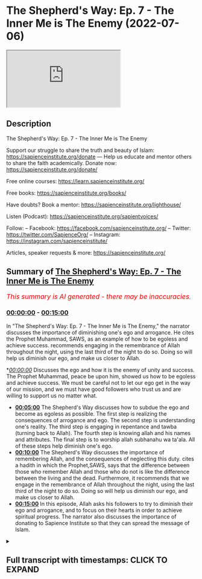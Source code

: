 # The Shepherd's Way: Ep. 7 - The Inner Me is The Enemy (2022-07-06)

<iframe loading='lazy' src='https://www.youtube.com/embed/0mOcVE3hQBo'></iframe>

## Description

The Shepherd's Way: Ep. 7 - The Inner Me is The Enemy

Support our struggle to share the truth and beauty of Islam:
https://sapienceinstitute.org/donate
—
Help us educate and mentor others to share the faith academically.
Donate now: https://sapienceinstitute.org/donate/ 

Free online courses: https://learn.sapienceinstitute.org/

Free books: https://sapienceinstitute.org/books/

Have doubts? Book a mentor: https://sapienceinstitute.org/lighthouse/

Listen (Podcast): https://sapienceinstitute.org/sapientvoices/

Follow:
– Facebook: https://facebook.com/sapienceinstitute.org/ 
– Twitter: https://twitter.com/SapienceOrg/ 
– Instagram: https://instagram.com/sapienceinstitute/ 

Articles, speaker requests & more: https://sapienceinstitute.org/

## Summary of [The Shepherd's Way: Ep. 7 - The Inner Me is The Enemy](https://www.youtube.com/watch?v=0mOcVE3hQBo)


*<span style="color:red; font-size:125%">This summary is AI generated - there may be inaccuracies</span>. [](/)*

### [00:00:00](https://www.youtube.com/watch?v=0mOcVE3hQBo&t=0) - [00:15:00](https://www.youtube.com/watch?v=0mOcVE3hQBo&t=900)

In "The Shepherd's Way: Ep. 7 - The Inner Me is The Enemy," the narrator discusses the importance of diminishing one's ego and arrogance. He cites the Prophet Muhammad, SAWS, as an example of how to be egoless and achieve success.  recommends engaging in the remembrance of Allah throughout the night, using the last third of the night to do so. Doing so will help us diminish our ego, and make us closer to Allah.

**[00:00:00](https://www.youtube.com/watch?v=0mOcVE3hQBo&t=0)* Discusses the ego and how it is the enemy of unity and success. The Prophet Muhammad, peace be upon him, showed us how to be egoless and achieve success. We must be careful not to let our ego get in the way of our mission, and we must have good followers who trust us and are willing to support us no matter what.
* **[00:05:00](https://www.youtube.com/watch?v=0mOcVE3hQBo&t=300)** The Shepherd's Way discusses how to subdue the ego and become as egoless as possible. The first step is realizing the consequences of arrogance and ego. The second step is understanding one's reality. The third step is engaging in repentance and tawba (turning back to Allah). The fourth step is knowing allah and his names and attributes. The final step is to worship allah subhanahu wa ta'ala. All of these steps help diminish one's ego.
* **[00:10:00](https://www.youtube.com/watch?v=0mOcVE3hQBo&t=600)** The Shepherd's Way discusses the importance of remembering Allah, and the consequences of neglecting this duty.  cites a hadith in which the Prophet,SAWS, says that the difference between those who remember Allah and those who do not is like the difference between the living and the dead. Furthermore, it recommends that we engage in the remembrance of Allah throughout the night, using the last third of the night to do so. Doing so will help us diminish our ego, and make us closer to Allah.
* **[00:15:00](https://www.youtube.com/watch?v=0mOcVE3hQBo&t=900)** In this episode, Allah asks his followers to try to diminish their ego and arrogance, and to focus on their hearts in order to achieve spiritual progress. The narrator also discusses the importance of donating to Sapience Institute so that they can spread the message of Islam.

<details><summary><h2>Full transcript with timestamps: CLICK TO EXPAND</h2></summary>

[0:00:10](https://youtu.be/0mOcVE3hQBo?t=10) [Music]  
[0:00:15](https://youtu.be/0mOcVE3hQBo?t=15) brothers and sisters and friends and  
[0:00:16](https://youtu.be/0mOcVE3hQBo?t=16) welcome to the seventh  
[0:00:18](https://youtu.be/0mOcVE3hQBo?t=18) episode of our hija series the  
[0:00:21](https://youtu.be/0mOcVE3hQBo?t=21) shepherd's way  
[0:00:22](https://youtu.be/0mOcVE3hQBo?t=22) and the seventh timeless leadership  
[0:00:25](https://youtu.be/0mOcVE3hQBo?t=25) lesson is the enemy  
[0:00:28](https://youtu.be/0mOcVE3hQBo?t=28) is the enemy now what does this really  
[0:00:31](https://youtu.be/0mOcVE3hQBo?t=31) mean it means we must be as egoless as  
[0:00:33](https://youtu.be/0mOcVE3hQBo?t=33) possible obviously there's no such thing  
[0:00:35](https://youtu.be/0mOcVE3hQBo?t=35) as an egoless human being but we must  
[0:00:38](https://youtu.be/0mOcVE3hQBo?t=38) try and become as egoless as possible  
[0:00:41](https://youtu.be/0mOcVE3hQBo?t=41) now for us to understand this we have to  
[0:00:42](https://youtu.be/0mOcVE3hQBo?t=42) understand what is the ego  
[0:00:44](https://youtu.be/0mOcVE3hQBo?t=44) now the ego brothers and sisters  
[0:00:45](https://youtu.be/0mOcVE3hQBo?t=45) basically tells us  
[0:00:47](https://youtu.be/0mOcVE3hQBo?t=47) i want to be right i never want to be  
[0:00:50](https://youtu.be/0mOcVE3hQBo?t=50) wrong i want to look good i never want  
[0:00:53](https://youtu.be/0mOcVE3hQBo?t=53) to look bad i want to impose i don't  
[0:00:56](https://youtu.be/0mOcVE3hQBo?t=56) want to be imposed upon to the extent  
[0:00:59](https://youtu.be/0mOcVE3hQBo?t=59) brothers and sisters  
[0:01:00](https://youtu.be/0mOcVE3hQBo?t=60) that we end up rejecting the truth and  
[0:01:03](https://youtu.be/0mOcVE3hQBo?t=63) rejecting what is right  
[0:01:06](https://youtu.be/0mOcVE3hQBo?t=66) this is extremely extremely problematic  
[0:01:09](https://youtu.be/0mOcVE3hQBo?t=69) it is the greatest barrier to  
[0:01:11](https://youtu.be/0mOcVE3hQBo?t=71) establishing positive relationships it  
[0:01:13](https://youtu.be/0mOcVE3hQBo?t=73) is the greatest barrier to establishing  
[0:01:15](https://youtu.be/0mOcVE3hQBo?t=75) a relationship with allah subhanahu wa  
[0:01:16](https://youtu.be/0mOcVE3hQBo?t=76) ta'ala and it is one of the greatest  
[0:01:19](https://youtu.be/0mOcVE3hQBo?t=79) barriers to our own success in the dao  
[0:01:21](https://youtu.be/0mOcVE3hQBo?t=81) brothers and sisters and in the context  
[0:01:23](https://youtu.be/0mOcVE3hQBo?t=83) of the ego shaitaan is our teacher not  
[0:01:26](https://youtu.be/0mOcVE3hQBo?t=86) in a positive sense in a negative sense  
[0:01:29](https://youtu.be/0mOcVE3hQBo?t=89) he teaches us how not to be and shaitan  
[0:01:32](https://youtu.be/0mOcVE3hQBo?t=92) was the kind of character that wanted to  
[0:01:34](https://youtu.be/0mOcVE3hQBo?t=94) impose he didn't want to be imposed upon  
[0:01:37](https://youtu.be/0mOcVE3hQBo?t=97) he wanted to look good he didn't want to  
[0:01:39](https://youtu.be/0mOcVE3hQBo?t=99) look bad he wanted to be right he never  
[0:01:41](https://youtu.be/0mOcVE3hQBo?t=101) wanted to be wrong to the degree that he  
[0:01:44](https://youtu.be/0mOcVE3hQBo?t=104) gave up the truth to the degree that he  
[0:01:46](https://youtu.be/0mOcVE3hQBo?t=106) rejected the truth to the degree that he  
[0:01:48](https://youtu.be/0mOcVE3hQBo?t=108) gave up the right way of being the right  
[0:01:51](https://youtu.be/0mOcVE3hQBo?t=111) way of doing  
[0:01:53](https://youtu.be/0mOcVE3hQBo?t=113) allah says in the quran in chapter 38  
[0:01:55](https://youtu.be/0mOcVE3hQBo?t=115) verses 75 and 76  
[0:01:58](https://youtu.be/0mOcVE3hQBo?t=118) allah said o iblees what prevented you  
[0:02:01](https://youtu.be/0mOcVE3hQBo?t=121) from prostrating to that which i created  
[0:02:03](https://youtu.be/0mOcVE3hQBo?t=123) with my hands  
[0:02:04](https://youtu.be/0mOcVE3hQBo?t=124) were you arrogant then  
[0:02:06](https://youtu.be/0mOcVE3hQBo?t=126) or were you already among the hauti  
[0:02:08](https://youtu.be/0mOcVE3hQBo?t=128) he said i am better than him you created  
[0:02:11](https://youtu.be/0mOcVE3hQBo?t=131) me from fire and created him from clay  
[0:02:15](https://youtu.be/0mOcVE3hQBo?t=135) so you know the story very well shaytan  
[0:02:18](https://youtu.be/0mOcVE3hQBo?t=138) was asked to bow down to adam  
[0:02:20](https://youtu.be/0mOcVE3hQBo?t=140) alaihissalam but he refused  
[0:02:23](https://youtu.be/0mOcVE3hQBo?t=143) he didn't want to be imposed upon he  
[0:02:26](https://youtu.be/0mOcVE3hQBo?t=146) wanted to impulse  
[0:02:27](https://youtu.be/0mOcVE3hQBo?t=147) he said i am better he wanted to look  
[0:02:29](https://youtu.be/0mOcVE3hQBo?t=149) good not to look bad he said i am made  
[0:02:32](https://youtu.be/0mOcVE3hQBo?t=152) from fire he is made from clay  
[0:02:34](https://youtu.be/0mOcVE3hQBo?t=154) and he was rejecting allah  
[0:02:37](https://youtu.be/0mOcVE3hQBo?t=157) he wanted to be right  
[0:02:39](https://youtu.be/0mOcVE3hQBo?t=159) he didn't want allah to be right  
[0:02:41](https://youtu.be/0mOcVE3hQBo?t=161) so this is the nature of the ego because  
[0:02:43](https://youtu.be/0mOcVE3hQBo?t=163) shaytan's disbelief is what  
[0:02:46](https://youtu.be/0mOcVE3hQBo?t=166) its arrogance is ego  
[0:02:48](https://youtu.be/0mOcVE3hQBo?t=168) and we have to be aware brothers and  
[0:02:50](https://youtu.be/0mOcVE3hQBo?t=170) sisters  
[0:02:51](https://youtu.be/0mOcVE3hQBo?t=171) and we have to be aware of brothers and  
[0:02:52](https://youtu.be/0mOcVE3hQBo?t=172) sisters the ego prevents unity it  
[0:02:55](https://youtu.be/0mOcVE3hQBo?t=175) prevents achieving the best results it  
[0:02:57](https://youtu.be/0mOcVE3hQBo?t=177) prevents us doing what is right it  
[0:02:59](https://youtu.be/0mOcVE3hQBo?t=179) prevents us achieving our vision it  
[0:03:01](https://youtu.be/0mOcVE3hQBo?t=181) diminishes trust it removes any sense of  
[0:03:04](https://youtu.be/0mOcVE3hQBo?t=184) integrity  
[0:03:06](https://youtu.be/0mOcVE3hQBo?t=186) and  
[0:03:07](https://youtu.be/0mOcVE3hQBo?t=187) when we look at the prophet  
[0:03:09](https://youtu.be/0mOcVE3hQBo?t=189) salallahu brothers and sisters when we  
[0:03:11](https://youtu.be/0mOcVE3hQBo?t=191) look at our beloved prophet we see  
[0:03:14](https://youtu.be/0mOcVE3hQBo?t=194) that it wasn't about him and his ego it  
[0:03:16](https://youtu.be/0mOcVE3hQBo?t=196) was about allah wa'ta'ala  
[0:03:18](https://youtu.be/0mOcVE3hQBo?t=198) and in sheikh yahweh's book leadership  
[0:03:21](https://youtu.be/0mOcVE3hQBo?t=201) lessons from the life of rasulullah  
[0:03:24](https://youtu.be/0mOcVE3hQBo?t=204) he mentioned something quite profound  
[0:03:26](https://youtu.be/0mOcVE3hQBo?t=206) i'm going to read it out to you in the  
[0:03:28](https://youtu.be/0mOcVE3hQBo?t=208) context of being egoless  
[0:03:32](https://youtu.be/0mOcVE3hQBo?t=212) the leader it is essential to always  
[0:03:34](https://youtu.be/0mOcVE3hQBo?t=214) keep the goal in sight and be willing to  
[0:03:36](https://youtu.be/0mOcVE3hQBo?t=216) make everything  
[0:03:38](https://youtu.be/0mOcVE3hQBo?t=218) especially his own ego subservient to  
[0:03:41](https://youtu.be/0mOcVE3hQBo?t=221) the accomplishment of the goal if the  
[0:03:44](https://youtu.be/0mOcVE3hQBo?t=224) leader insists on his own esteemed needs  
[0:03:46](https://youtu.be/0mOcVE3hQBo?t=226) often the long-term needs of the mission  
[0:03:49](https://youtu.be/0mOcVE3hQBo?t=229) are compromised the leader must always  
[0:03:52](https://youtu.be/0mOcVE3hQBo?t=232) remember that his success fame value and  
[0:03:55](https://youtu.be/0mOcVE3hQBo?t=235) legacy all depend on one thing alone and  
[0:03:58](https://youtu.be/0mOcVE3hQBo?t=238) that is the success of his mission if it  
[0:04:00](https://youtu.be/0mOcVE3hQBo?t=240) is necessary for the leader to take a  
[0:04:02](https://youtu.be/0mOcVE3hQBo?t=242) step back temporarily so that the doors  
[0:04:04](https://youtu.be/0mOcVE3hQBo?t=244) for the propagation of his mission are  
[0:04:06](https://youtu.be/0mOcVE3hQBo?t=246) opened then he must be prepared to take  
[0:04:08](https://youtu.be/0mOcVE3hQBo?t=248) that step  
[0:04:09](https://youtu.be/0mOcVE3hQBo?t=249) it is like drawing your hand back to  
[0:04:12](https://youtu.be/0mOcVE3hQBo?t=252) draw the arrow the further you are able  
[0:04:15](https://youtu.be/0mOcVE3hQBo?t=255) to pull back the greater the distance  
[0:04:17](https://youtu.be/0mOcVE3hQBo?t=257) that the arrow would travel leaders who  
[0:04:19](https://youtu.be/0mOcVE3hQBo?t=259) don't understand this sacrifice the  
[0:04:21](https://youtu.be/0mOcVE3hQBo?t=261) ultimate success at the altar of the ego  
[0:04:24](https://youtu.be/0mOcVE3hQBo?t=264) and are remembered for this rather than  
[0:04:26](https://youtu.be/0mOcVE3hQBo?t=266) for any good that they may have done  
[0:04:28](https://youtu.be/0mOcVE3hQBo?t=268) rasulullah sallallahu alaihi wasallam  
[0:04:31](https://youtu.be/0mOcVE3hQBo?t=271) proved for all time his own ability to  
[0:04:33](https://youtu.be/0mOcVE3hQBo?t=273) be so confident and secure in his own  
[0:04:36](https://youtu.be/0mOcVE3hQBo?t=276) identity and self-worth that he was able  
[0:04:40](https://youtu.be/0mOcVE3hQBo?t=280) to put everything aside for the success  
[0:04:42](https://youtu.be/0mOcVE3hQBo?t=282) of his mission the trust of his  
[0:04:44](https://youtu.be/0mOcVE3hQBo?t=284) followers was demonstrated by the fact  
[0:04:46](https://youtu.be/0mOcVE3hQBo?t=286) that he was able to sign a treaty that  
[0:04:48](https://youtu.be/0mOcVE3hQBo?t=288) they did not approve of and they trusted  
[0:04:50](https://youtu.be/0mOcVE3hQBo?t=290) him stood by him and supported him  
[0:04:53](https://youtu.be/0mOcVE3hQBo?t=293) victory comes not only by having good  
[0:04:56](https://youtu.be/0mOcVE3hQBo?t=296) leaders  
[0:04:57](https://youtu.be/0mOcVE3hQBo?t=297) but even more by having good followers  
[0:05:00](https://youtu.be/0mOcVE3hQBo?t=300) what a beautiful passage brothers and  
[0:05:02](https://youtu.be/0mOcVE3hQBo?t=302) sisters and friends  
[0:05:04](https://youtu.be/0mOcVE3hQBo?t=304) so how do we subdue the ego how do we  
[0:05:07](https://youtu.be/0mOcVE3hQBo?t=307) become as egoless as possible there's a  
[0:05:10](https://youtu.be/0mOcVE3hQBo?t=310) few things we have to put in place  
[0:05:13](https://youtu.be/0mOcVE3hQBo?t=313) number one we have to realize the  
[0:05:15](https://youtu.be/0mOcVE3hQBo?t=315) consequence of arrogance and ego number  
[0:05:18](https://youtu.be/0mOcVE3hQBo?t=318) two we have to understand our own  
[0:05:20](https://youtu.be/0mOcVE3hQBo?t=320) reality  
[0:05:21](https://youtu.be/0mOcVE3hQBo?t=321) number three we have to engage in  
[0:05:24](https://youtu.be/0mOcVE3hQBo?t=324) istighfar repentance and tawba turning  
[0:05:26](https://youtu.be/0mOcVE3hQBo?t=326) back to allah  
[0:05:28](https://youtu.be/0mOcVE3hQBo?t=328) number four we must know allah number  
[0:05:30](https://youtu.be/0mOcVE3hQBo?t=330) five we must engage in dikka in the  
[0:05:32](https://youtu.be/0mOcVE3hQBo?t=332) remembrance of allah subhanahu wa ta'ala  
[0:05:34](https://youtu.be/0mOcVE3hQBo?t=334) number six we must do  
[0:05:37](https://youtu.be/0mOcVE3hQBo?t=337) the quran  
[0:05:38](https://youtu.be/0mOcVE3hQBo?t=338) ponder over the book of allah subhanahu  
[0:05:40](https://youtu.be/0mOcVE3hQBo?t=340) wa ta'ala number seven  
[0:05:42](https://youtu.be/0mOcVE3hQBo?t=342) we must engage in the night prayer so  
[0:05:44](https://youtu.be/0mOcVE3hQBo?t=344) let's unpack this a little bit the first  
[0:05:46](https://youtu.be/0mOcVE3hQBo?t=346) one is we must understand the  
[0:05:47](https://youtu.be/0mOcVE3hQBo?t=347) consequences of arrogance and having an  
[0:05:50](https://youtu.be/0mOcVE3hQBo?t=350) ego remember the prophet sallallahu  
[0:05:54](https://youtu.be/0mOcVE3hQBo?t=354) alaihi wasallam said  
[0:05:56](https://youtu.be/0mOcVE3hQBo?t=356) no one who has an atom's way of  
[0:05:58](https://youtu.be/0mOcVE3hQBo?t=358) arrogance in his heart will enter  
[0:06:01](https://youtu.be/0mOcVE3hQBo?t=361) paradise brothers and sisters  
[0:06:04](https://youtu.be/0mOcVE3hQBo?t=364) your vision is connected to allah's  
[0:06:06](https://youtu.be/0mOcVE3hQBo?t=366) pleasure and that is connected to  
[0:06:09](https://youtu.be/0mOcVE3hQBo?t=369) entering into jannah paradise  
[0:06:12](https://youtu.be/0mOcVE3hQBo?t=372) if you're arrogant if you have an ego if  
[0:06:14](https://youtu.be/0mOcVE3hQBo?t=374) you have an atom's way  
[0:06:17](https://youtu.be/0mOcVE3hQBo?t=377) you will not  
[0:06:18](https://youtu.be/0mOcVE3hQBo?t=378) enter paradise understand the severe  
[0:06:22](https://youtu.be/0mOcVE3hQBo?t=382) consequences of being an arrogant  
[0:06:25](https://youtu.be/0mOcVE3hQBo?t=385) and ego led leader  
[0:06:27](https://youtu.be/0mOcVE3hQBo?t=387) this is the first step to help you  
[0:06:30](https://youtu.be/0mOcVE3hQBo?t=390) diminish your ego as much as possible  
[0:06:33](https://youtu.be/0mOcVE3hQBo?t=393) the second point is understand your  
[0:06:36](https://youtu.be/0mOcVE3hQBo?t=396) reality remember brothers and sisters  
[0:06:38](https://youtu.be/0mOcVE3hQBo?t=398) remember that you are not going to live  
[0:06:40](https://youtu.be/0mOcVE3hQBo?t=400) forever  
[0:06:42](https://youtu.be/0mOcVE3hQBo?t=402) every soul is going to taste death these  
[0:06:44](https://youtu.be/0mOcVE3hQBo?t=404) are the words of the quran of  
[0:06:46](https://youtu.be/0mOcVE3hQBo?t=406) allah he's reminding us  
[0:06:49](https://youtu.be/0mOcVE3hQBo?t=409) you're not this powerful eternal being  
[0:06:51](https://youtu.be/0mOcVE3hQBo?t=411) you're limited and contingent you will  
[0:06:53](https://youtu.be/0mOcVE3hQBo?t=413) face death one day you're going to taste  
[0:06:54](https://youtu.be/0mOcVE3hQBo?t=414) death and as a result you'll be  
[0:06:56](https://youtu.be/0mOcVE3hQBo?t=416) questioned by allah subhana wa ta'ala  
[0:06:59](https://youtu.be/0mOcVE3hQBo?t=419) you will be held to account  
[0:07:02](https://youtu.be/0mOcVE3hQBo?t=422) the other thing to realize in order to  
[0:07:04](https://youtu.be/0mOcVE3hQBo?t=424) understand our reality is understanding  
[0:07:06](https://youtu.be/0mOcVE3hQBo?t=426) allah's greatness and our dependency on  
[0:07:09](https://youtu.be/0mOcVE3hQBo?t=429) him  
[0:07:10](https://youtu.be/0mOcVE3hQBo?t=430) remember we are utterly dependent on  
[0:07:12](https://youtu.be/0mOcVE3hQBo?t=432) allah  
[0:07:14](https://youtu.be/0mOcVE3hQBo?t=434) we are utterly dependent on allah he is  
[0:07:18](https://youtu.be/0mOcVE3hQBo?t=438) the absolutely free he is  
[0:07:21](https://youtu.be/0mOcVE3hQBo?t=441) he is the absolutely independent  
[0:07:23](https://youtu.be/0mOcVE3hQBo?t=443) everything other than allah derives his  
[0:07:26](https://youtu.be/0mOcVE3hQBo?t=446) existence from allah is ultimately and  
[0:07:29](https://youtu.be/0mOcVE3hQBo?t=449) utterly dependent on allah  
[0:07:33](https://youtu.be/0mOcVE3hQBo?t=453) we are  
[0:07:34](https://youtu.be/0mOcVE3hQBo?t=454) solely dependent on allah  
[0:07:36](https://youtu.be/0mOcVE3hQBo?t=456) how can you have an ego how can you be  
[0:07:39](https://youtu.be/0mOcVE3hQBo?t=459) arrogant when you realize that your own  
[0:07:41](https://youtu.be/0mOcVE3hQBo?t=461) very existence the ability to breathe  
[0:07:44](https://youtu.be/0mOcVE3hQBo?t=464) and to think and to act and even lead is  
[0:07:47](https://youtu.be/0mOcVE3hQBo?t=467) because of allah  
[0:07:51](https://youtu.be/0mOcVE3hQBo?t=471) another point to understand is  
[0:07:53](https://youtu.be/0mOcVE3hQBo?t=473) understand your limitations  
[0:07:55](https://youtu.be/0mOcVE3hQBo?t=475) you have limited cognitive faculties  
[0:07:58](https://youtu.be/0mOcVE3hQBo?t=478) limited strength limited time limited  
[0:08:00](https://youtu.be/0mOcVE3hQBo?t=480) abilities  
[0:08:02](https://youtu.be/0mOcVE3hQBo?t=482) understanding these limitations and also  
[0:08:04](https://youtu.be/0mOcVE3hQBo?t=484) understanding the previous point that  
[0:08:06](https://youtu.be/0mOcVE3hQBo?t=486) any of your abilities all of your  
[0:08:08](https://youtu.be/0mOcVE3hQBo?t=488) abilities come from allah this will  
[0:08:09](https://youtu.be/0mOcVE3hQBo?t=489) hopefully diminish your ego as much as  
[0:08:11](https://youtu.be/0mOcVE3hQBo?t=491) possible the other thing to understand  
[0:08:13](https://youtu.be/0mOcVE3hQBo?t=493) and to implement with regards to  
[0:08:14](https://youtu.be/0mOcVE3hQBo?t=494) diminishing your ego is to know allah  
[0:08:17](https://youtu.be/0mOcVE3hQBo?t=497) subhanahu wa to add  
[0:08:19](https://youtu.be/0mOcVE3hQBo?t=499) this is very important brothers and  
[0:08:20](https://youtu.be/0mOcVE3hQBo?t=500) sisters because the more you know allah  
[0:08:22](https://youtu.be/0mOcVE3hQBo?t=502) the more you reflect on his names and  
[0:08:24](https://youtu.be/0mOcVE3hQBo?t=504) attributes the more  
[0:08:25](https://youtu.be/0mOcVE3hQBo?t=505) you worship allah subhanahu wa and the  
[0:08:27](https://youtu.be/0mOcVE3hQBo?t=507) more you understand why allah is worthy  
[0:08:29](https://youtu.be/0mOcVE3hQBo?t=509) of our utmost adoration and of our  
[0:08:32](https://youtu.be/0mOcVE3hQBo?t=512) utmost submission and unconditional  
[0:08:34](https://youtu.be/0mOcVE3hQBo?t=514) obedience the more you understand this  
[0:08:36](https://youtu.be/0mOcVE3hQBo?t=516) the less likely you're going to have an  
[0:08:38](https://youtu.be/0mOcVE3hQBo?t=518) ego  
[0:08:39](https://youtu.be/0mOcVE3hQBo?t=519) and allah refers to this in chapter 35  
[0:08:42](https://youtu.be/0mOcVE3hQBo?t=522) verse 28 allah says  
[0:08:44](https://youtu.be/0mOcVE3hQBo?t=524) only those who have  
[0:08:46](https://youtu.be/0mOcVE3hQBo?t=526) god consciousness those who fear allah  
[0:08:48](https://youtu.be/0mOcVE3hQBo?t=528) from among his servants  
[0:08:50](https://youtu.be/0mOcVE3hQBo?t=530) who have knowledge indeed allah is  
[0:08:52](https://youtu.be/0mOcVE3hQBo?t=532) exalted in might and forgiving  
[0:08:54](https://youtu.be/0mOcVE3hQBo?t=534) so there is a connection between knowing  
[0:08:56](https://youtu.be/0mOcVE3hQBo?t=536) allah  
[0:08:57](https://youtu.be/0mOcVE3hQBo?t=537) and having god consciousness  
[0:09:00](https://youtu.be/0mOcVE3hQBo?t=540) you can't have god consciousness if you  
[0:09:02](https://youtu.be/0mOcVE3hQBo?t=542) have an ego and you're arrogant  
[0:09:04](https://youtu.be/0mOcVE3hQBo?t=544) so this way it's very important to have  
[0:09:05](https://youtu.be/0mOcVE3hQBo?t=545) true knowledge of allah wa ta'ala which  
[0:09:08](https://youtu.be/0mOcVE3hQBo?t=548) means knowing who allah is knowing what  
[0:09:10](https://youtu.be/0mOcVE3hQBo?t=550) worship is knowing why allah is worthy  
[0:09:13](https://youtu.be/0mOcVE3hQBo?t=553) of worship worthy of our utmost  
[0:09:14](https://youtu.be/0mOcVE3hQBo?t=554) adoration and our unconditional  
[0:09:17](https://youtu.be/0mOcVE3hQBo?t=557) obedience  
[0:09:18](https://youtu.be/0mOcVE3hQBo?t=558) the next point brothers and sisters in  
[0:09:20](https://youtu.be/0mOcVE3hQBo?t=560) trying to diminish the ego is  
[0:09:23](https://youtu.be/0mOcVE3hQBo?t=563) being a person of remembrance  
[0:09:24](https://youtu.be/0mOcVE3hQBo?t=564) remembrance of allah subhanahu wa ta'ala  
[0:09:27](https://youtu.be/0mOcVE3hQBo?t=567) engaging in the thicker of allah  
[0:09:28](https://youtu.be/0mOcVE3hQBo?t=568) subhanahu wa ta'ala  
[0:09:30](https://youtu.be/0mOcVE3hQBo?t=570) the prophet sallallahu alaihi wasallam  
[0:09:32](https://youtu.be/0mOcVE3hQBo?t=572) said for everything there is a polish  
[0:09:35](https://youtu.be/0mOcVE3hQBo?t=575) and the polish for the heart is the  
[0:09:37](https://youtu.be/0mOcVE3hQBo?t=577) dikkar is the remembrance of allah there  
[0:09:39](https://youtu.be/0mOcVE3hQBo?t=579) is nothing more potent in saving a  
[0:09:41](https://youtu.be/0mOcVE3hQBo?t=581) person from the punishment of allah than  
[0:09:44](https://youtu.be/0mOcVE3hQBo?t=584) the zikr of allah subhanahu wa ta'ala so  
[0:09:46](https://youtu.be/0mOcVE3hQBo?t=586) vikkar is extremely important brothers  
[0:09:48](https://youtu.be/0mOcVE3hQBo?t=588) and sisters it polishes the heart and a  
[0:09:51](https://youtu.be/0mOcVE3hQBo?t=591) polished heart doesn't have arrogance  
[0:09:54](https://youtu.be/0mOcVE3hQBo?t=594) and ego the 14th century theologian  
[0:09:57](https://youtu.be/0mOcVE3hQBo?t=597) ibn kayom al-jazeera he made a really  
[0:10:00](https://youtu.be/0mOcVE3hQBo?t=600) beautiful point concerning dikka  
[0:10:02](https://youtu.be/0mOcVE3hQBo?t=602) he said whoever neglects remembering  
[0:10:05](https://youtu.be/0mOcVE3hQBo?t=605) allah most of the time then his heart  
[0:10:07](https://youtu.be/0mOcVE3hQBo?t=607) will become rusty  
[0:10:08](https://youtu.be/0mOcVE3hQBo?t=608) in accordance with how neglectful the  
[0:10:10](https://youtu.be/0mOcVE3hQBo?t=610) person is and when this filthy rust  
[0:10:12](https://youtu.be/0mOcVE3hQBo?t=612) accumulates on the heart then it no  
[0:10:14](https://youtu.be/0mOcVE3hQBo?t=614) longer recognizes things as they really  
[0:10:16](https://youtu.be/0mOcVE3hQBo?t=616) are  
[0:10:17](https://youtu.be/0mOcVE3hQBo?t=617) thus it views falsehood as if it is the  
[0:10:20](https://youtu.be/0mOcVE3hQBo?t=620) truth and truth as if it is falsehood  
[0:10:23](https://youtu.be/0mOcVE3hQBo?t=623) this is because the rust darkens and  
[0:10:25](https://youtu.be/0mOcVE3hQBo?t=625) confuses the heart's perception and so  
[0:10:28](https://youtu.be/0mOcVE3hQBo?t=628) it is unable to truly recognize things  
[0:10:31](https://youtu.be/0mOcVE3hQBo?t=631) for what they really are  
[0:10:33](https://youtu.be/0mOcVE3hQBo?t=633) so as the rust accumulates the heart  
[0:10:36](https://youtu.be/0mOcVE3hQBo?t=636) gets blackened and as this happens the  
[0:10:38](https://youtu.be/0mOcVE3hQBo?t=638) heart becomes stained with filthy rust  
[0:10:40](https://youtu.be/0mOcVE3hQBo?t=640) and when this occurs it corrupts the  
[0:10:42](https://youtu.be/0mOcVE3hQBo?t=642) heart's perception and recognition of  
[0:10:44](https://youtu.be/0mOcVE3hQBo?t=644) things  
[0:10:45](https://youtu.be/0mOcVE3hQBo?t=645) the heart then does not accept the truth  
[0:10:47](https://youtu.be/0mOcVE3hQBo?t=647) nor does it reject falsehood and this is  
[0:10:50](https://youtu.be/0mOcVE3hQBo?t=650) the greatest calamity that can strike  
[0:10:53](https://youtu.be/0mOcVE3hQBo?t=653) the heart  
[0:10:54](https://youtu.be/0mOcVE3hQBo?t=654) being neglectful of dikka and following  
[0:10:57](https://youtu.be/0mOcVE3hQBo?t=657) of whims and desires is a direct  
[0:10:59](https://youtu.be/0mOcVE3hQBo?t=659) consequence of such a heart which  
[0:11:01](https://youtu.be/0mOcVE3hQBo?t=661) further extinguished the heart's light  
[0:11:04](https://youtu.be/0mOcVE3hQBo?t=664) and blinds its vision allah the most  
[0:11:06](https://youtu.be/0mOcVE3hQBo?t=666) high said and do not obey him whose  
[0:11:09](https://youtu.be/0mOcVE3hQBo?t=669) heart we have made to be neglectful of  
[0:11:12](https://youtu.be/0mOcVE3hQBo?t=672) our remembrance  
[0:11:13](https://youtu.be/0mOcVE3hQBo?t=673) one who follows his own whims and  
[0:11:15](https://youtu.be/0mOcVE3hQBo?t=675) desires and whose affairs have gone  
[0:11:17](https://youtu.be/0mOcVE3hQBo?t=677) beyond the bounds and whose deeds have  
[0:11:19](https://youtu.be/0mOcVE3hQBo?t=679) been lost this is in quran chapter 18  
[0:11:22](https://youtu.be/0mOcVE3hQBo?t=682) verse 28  
[0:11:24](https://youtu.be/0mOcVE3hQBo?t=684) and it's important to encourage  
[0:11:26](https://youtu.be/0mOcVE3hQBo?t=686) ourselves to engage in the thicker of  
[0:11:28](https://youtu.be/0mOcVE3hQBo?t=688) allah subhanallah ta'ala because this  
[0:11:29](https://youtu.be/0mOcVE3hQBo?t=689) helps us diminish the ego brothers and  
[0:11:32](https://youtu.be/0mOcVE3hQBo?t=692) sisters and what better inspiration  
[0:11:35](https://youtu.be/0mOcVE3hQBo?t=695) is there than the quran and the sunnah  
[0:11:36](https://youtu.be/0mOcVE3hQBo?t=696) allah says in chapter 2 verse 1 5 2  
[0:11:39](https://youtu.be/0mOcVE3hQBo?t=699) remember me remember allah and i will  
[0:11:42](https://youtu.be/0mOcVE3hQBo?t=702) remember you allah will remember us  
[0:11:45](https://youtu.be/0mOcVE3hQBo?t=705) also allah says in the quran in chapter  
[0:11:47](https://youtu.be/0mOcVE3hQBo?t=707) 3 verse 41 and remember your lord much  
[0:11:50](https://youtu.be/0mOcVE3hQBo?t=710) and glorify him in the evening and in  
[0:11:52](https://youtu.be/0mOcVE3hQBo?t=712) the early morning  
[0:11:55](https://youtu.be/0mOcVE3hQBo?t=715) allah also says in chapter 13 verse 28  
[0:11:58](https://youtu.be/0mOcVE3hQBo?t=718) those who believe and whose hearts find  
[0:12:00](https://youtu.be/0mOcVE3hQBo?t=720) rest in the remembrance of allah for  
[0:12:03](https://youtu.be/0mOcVE3hQBo?t=723) verily the remembrance of allah hearts  
[0:12:05](https://youtu.be/0mOcVE3hQBo?t=725) do find their rest also when we look at  
[0:12:07](https://youtu.be/0mOcVE3hQBo?t=727) the son of the prophet salallahu we have  
[0:12:10](https://youtu.be/0mOcVE3hQBo?t=730) some beautiful hadith to encourage us to  
[0:12:12](https://youtu.be/0mOcVE3hQBo?t=732) engage in dikkar  
[0:12:13](https://youtu.be/0mOcVE3hQBo?t=733) as narrated by bukhari the prophet  
[0:12:15](https://youtu.be/0mOcVE3hQBo?t=735) sallallahu alaihi wasallam said the  
[0:12:18](https://youtu.be/0mOcVE3hQBo?t=738) difference between the one who makes  
[0:12:19](https://youtu.be/0mOcVE3hQBo?t=739) zikr in other words the one who  
[0:12:21](https://youtu.be/0mOcVE3hQBo?t=741) remembers allah and the one who doesn't  
[0:12:23](https://youtu.be/0mOcVE3hQBo?t=743) make vikar is like the difference  
[0:12:25](https://youtu.be/0mOcVE3hQBo?t=745) between the living and the dead  
[0:12:28](https://youtu.be/0mOcVE3hQBo?t=748) also  
[0:12:29](https://youtu.be/0mOcVE3hQBo?t=749) as narrated by bukhari and muslim we  
[0:12:31](https://youtu.be/0mOcVE3hQBo?t=751) have the hadith kutsi where allah  
[0:12:33](https://youtu.be/0mOcVE3hQBo?t=753) subhanahu what allah says  
[0:12:36](https://youtu.be/0mOcVE3hQBo?t=756) as my servant thinks about me so will i  
[0:12:39](https://youtu.be/0mOcVE3hQBo?t=759) be for him  
[0:12:40](https://youtu.be/0mOcVE3hQBo?t=760) in other words i am as my servant thinks  
[0:12:43](https://youtu.be/0mOcVE3hQBo?t=763) that i am and the arabic allows the  
[0:12:46](https://youtu.be/0mOcVE3hQBo?t=766) understanding of i am as my servant  
[0:12:48](https://youtu.be/0mOcVE3hQBo?t=768) expects me to be  
[0:12:50](https://youtu.be/0mOcVE3hQBo?t=770) i am with him if he will remember me if  
[0:12:52](https://youtu.be/0mOcVE3hQBo?t=772) he calls on me in himself i will call  
[0:12:55](https://youtu.be/0mOcVE3hQBo?t=775) him in myself and if he calls me  
[0:12:58](https://youtu.be/0mOcVE3hQBo?t=778) in a group of people i mention him in a  
[0:13:01](https://youtu.be/0mOcVE3hQBo?t=781) better group in my presence if he  
[0:13:03](https://youtu.be/0mOcVE3hQBo?t=783) approaches me one hand span i will  
[0:13:06](https://youtu.be/0mOcVE3hQBo?t=786) approach him one arm's length if he  
[0:13:08](https://youtu.be/0mOcVE3hQBo?t=788) approaches me one arm's length i will  
[0:13:10](https://youtu.be/0mOcVE3hQBo?t=790) approach him by a cubit if he comes to  
[0:13:12](https://youtu.be/0mOcVE3hQBo?t=792) me walking  
[0:13:13](https://youtu.be/0mOcVE3hQBo?t=793) i will come to him  
[0:13:15](https://youtu.be/0mOcVE3hQBo?t=795) running  
[0:13:17](https://youtu.be/0mOcVE3hQBo?t=797) subhanallah  
[0:13:18](https://youtu.be/0mOcVE3hQBo?t=798) this is the profundity and the depth  
[0:13:22](https://youtu.be/0mOcVE3hQBo?t=802) of the vikram of allah subhanahu wa  
[0:13:24](https://youtu.be/0mOcVE3hQBo?t=804) ta'ala it brings us closer to allah  
[0:13:29](https://youtu.be/0mOcVE3hQBo?t=809) and therefore it diminishes our ego  
[0:13:32](https://youtu.be/0mOcVE3hQBo?t=812) also brothers and sisters we must engage  
[0:13:34](https://youtu.be/0mOcVE3hQBo?t=814) in the tata of the quran in pondering  
[0:13:36](https://youtu.be/0mOcVE3hQBo?t=816) over the quran what does allah say in  
[0:13:37](https://youtu.be/0mOcVE3hQBo?t=817) chapter 47 verse 24 then do they not  
[0:13:40](https://youtu.be/0mOcVE3hQBo?t=820) reflect upon the quran or are their  
[0:13:42](https://youtu.be/0mOcVE3hQBo?t=822) locks upon their hearts now this is  
[0:13:43](https://youtu.be/0mOcVE3hQBo?t=823) interesting you could mirror the meaning  
[0:13:45](https://youtu.be/0mOcVE3hQBo?t=825) and that the more double you do the more  
[0:13:48](https://youtu.be/0mOcVE3hQBo?t=828) pondering you do over the quran the more  
[0:13:50](https://youtu.be/0mOcVE3hQBo?t=830) your heart becomes unlocked to receive  
[0:13:52](https://youtu.be/0mOcVE3hQBo?t=832) allah's guidance and mercy and an  
[0:13:54](https://youtu.be/0mOcVE3hQBo?t=834) unlocked heart is not a heart full of  
[0:13:56](https://youtu.be/0mOcVE3hQBo?t=836) arrogance or ego so engage in the  
[0:13:59](https://youtu.be/0mOcVE3hQBo?t=839) pondering in the tadabur of the quran  
[0:14:02](https://youtu.be/0mOcVE3hQBo?t=842) finally  
[0:14:03](https://youtu.be/0mOcVE3hQBo?t=843) in order to clean our heart in order to  
[0:14:05](https://youtu.be/0mOcVE3hQBo?t=845) remove ego from our heart we need to  
[0:14:07](https://youtu.be/0mOcVE3hQBo?t=847) engage in the night prayer abu hurairah  
[0:14:10](https://youtu.be/0mOcVE3hQBo?t=850) reported that allah's messenger  
[0:14:12](https://youtu.be/0mOcVE3hQBo?t=852) sallallahu alaihi wasallam said and this  
[0:14:14](https://youtu.be/0mOcVE3hQBo?t=854) is narrated in sahih muslim  
[0:14:16](https://youtu.be/0mOcVE3hQBo?t=856) our lord descends to lowest heaven in  
[0:14:18](https://youtu.be/0mOcVE3hQBo?t=858) the last of every night and he says who  
[0:14:21](https://youtu.be/0mOcVE3hQBo?t=861) is calling upon me that i may answer him  
[0:14:23](https://youtu.be/0mOcVE3hQBo?t=863) who is asking from me that i may give  
[0:14:26](https://youtu.be/0mOcVE3hQBo?t=866) him who is seeking my forgiveness that i  
[0:14:28](https://youtu.be/0mOcVE3hQBo?t=868) may forgive him when we ask allah to  
[0:14:32](https://youtu.be/0mOcVE3hQBo?t=872) help our hearts to clean our hearts to  
[0:14:34](https://youtu.be/0mOcVE3hQBo?t=874) remove our hearts from arrogance and ego  
[0:14:36](https://youtu.be/0mOcVE3hQBo?t=876) we should use the last third of the  
[0:14:38](https://youtu.be/0mOcVE3hQBo?t=878) night brothers and sisters to engage in  
[0:14:40](https://youtu.be/0mOcVE3hQBo?t=880) ibadah to engage in worship in the night  
[0:14:42](https://youtu.be/0mOcVE3hQBo?t=882) prayer and to ask allah to remove ego  
[0:14:45](https://youtu.be/0mOcVE3hQBo?t=885) from our hearts to purify our souls and  
[0:14:48](https://youtu.be/0mOcVE3hQBo?t=888) our hearts  
[0:14:49](https://youtu.be/0mOcVE3hQBo?t=889) to ensure that we're close to allah  
[0:14:51](https://youtu.be/0mOcVE3hQBo?t=891) subhanahu wa ta'ala to have a diminished  
[0:14:53](https://youtu.be/0mOcVE3hQBo?t=893) ego  
[0:14:54](https://youtu.be/0mOcVE3hQBo?t=894) as much as is humanly possible  
[0:14:58](https://youtu.be/0mOcVE3hQBo?t=898) use this amazing opportunity remember  
[0:15:00](https://youtu.be/0mOcVE3hQBo?t=900) allah is saying  
[0:15:01](https://youtu.be/0mOcVE3hQBo?t=901) that his mercy is much closer to us  
[0:15:05](https://youtu.be/0mOcVE3hQBo?t=905) in this last third  
[0:15:07](https://youtu.be/0mOcVE3hQBo?t=907) of the night allah is asking us so he  
[0:15:10](https://youtu.be/0mOcVE3hQBo?t=910) could respond to us so ask allah that  
[0:15:12](https://youtu.be/0mOcVE3hQBo?t=912) you are a good leader sincerely a humble  
[0:15:14](https://youtu.be/0mOcVE3hQBo?t=914) leader a leader that is not driven by  
[0:15:16](https://youtu.be/0mOcVE3hQBo?t=916) haughtiness or ego  
[0:15:20](https://youtu.be/0mOcVE3hQBo?t=920) so brothers and sisters this is the end  
[0:15:23](https://youtu.be/0mOcVE3hQBo?t=923) of the seventh episode  
[0:15:26](https://youtu.be/0mOcVE3hQBo?t=926) which is the enemy is the enemy we must  
[0:15:30](https://youtu.be/0mOcVE3hQBo?t=930) diminish our ego and arrogance as much  
[0:15:32](https://youtu.be/0mOcVE3hQBo?t=932) as possible and the way to subdue the  
[0:15:35](https://youtu.be/0mOcVE3hQBo?t=935) ego brothers and sisters is to realize  
[0:15:36](https://youtu.be/0mOcVE3hQBo?t=936) the consequence of arrogance and ego to  
[0:15:39](https://youtu.be/0mOcVE3hQBo?t=939) understand our own reality to engage in  
[0:15:42](https://youtu.be/0mOcVE3hQBo?t=942) istighfar and tawba to repent to allah  
[0:15:44](https://youtu.be/0mOcVE3hQBo?t=944) to do tulba to allah subhana wa to allah  
[0:15:47](https://youtu.be/0mOcVE3hQBo?t=947) to know allah to engage in the viktor of  
[0:15:49](https://youtu.be/0mOcVE3hQBo?t=949) allah subhanahu wa ta'ala to do tata of  
[0:15:52](https://youtu.be/0mOcVE3hQBo?t=952) the quran to ponder over the quran and  
[0:15:54](https://youtu.be/0mOcVE3hQBo?t=954) to engage in the night prayer  
[0:15:56](https://youtu.be/0mOcVE3hQBo?t=956) and we unpacked some of these many of  
[0:15:58](https://youtu.be/0mOcVE3hQBo?t=958) these and there's much more to talk  
[0:16:00](https://youtu.be/0mOcVE3hQBo?t=960) about but this is a good starting point  
[0:16:02](https://youtu.be/0mOcVE3hQBo?t=962) traverse a spiritual path that's in line  
[0:16:05](https://youtu.be/0mOcVE3hQBo?t=965) with the quran and the sunnah  
[0:16:07](https://youtu.be/0mOcVE3hQBo?t=967) focus on your heart to remove these  
[0:16:09](https://youtu.be/0mOcVE3hQBo?t=969) elements to remove the evil of arrogance  
[0:16:12](https://youtu.be/0mOcVE3hQBo?t=972) and haughtiness and ego because this is  
[0:16:14](https://youtu.be/0mOcVE3hQBo?t=974) a barrier to effective leadership this  
[0:16:16](https://youtu.be/0mOcVE3hQBo?t=976) is a barrier to leading a group of  
[0:16:19](https://youtu.be/0mOcVE3hQBo?t=979) people this is a barrier to positive  
[0:16:21](https://youtu.be/0mOcVE3hQBo?t=981) relationships and fundamentally this is  
[0:16:24](https://youtu.be/0mOcVE3hQBo?t=984) a barrier to your relationship with  
[0:16:26](https://youtu.be/0mOcVE3hQBo?t=986) allah subhanahu wa ta'ala and this is a  
[0:16:28](https://youtu.be/0mOcVE3hQBo?t=988) barrier to achieving your vision  
[0:16:30](https://youtu.be/0mOcVE3hQBo?t=990) brothers and sisters  
[0:16:32](https://youtu.be/0mOcVE3hQBo?t=992) remember  
[0:16:33](https://youtu.be/0mOcVE3hQBo?t=993) the enemy is the enemy  
[0:16:37](https://youtu.be/0mOcVE3hQBo?t=997) try and diminish your ego and arrogance  
[0:16:38](https://youtu.be/0mOcVE3hQBo?t=998) as much as possible brothers and sisters  
[0:16:40](https://youtu.be/0mOcVE3hQBo?t=1000) so brothers and sisters as you know  
[0:16:42](https://youtu.be/0mOcVE3hQBo?t=1002) we're in the blessed days of dulhija  
[0:16:44](https://youtu.be/0mOcVE3hQBo?t=1004) where performing good deeds during these  
[0:16:46](https://youtu.be/0mOcVE3hQBo?t=1006) days  
[0:16:47](https://youtu.be/0mOcVE3hQBo?t=1007) is far more rewardable than performing  
[0:16:49](https://youtu.be/0mOcVE3hQBo?t=1009) good deeds in the days of ramadan so  
[0:16:52](https://youtu.be/0mOcVE3hQBo?t=1012) help us at sapience institute see a  
[0:16:54](https://youtu.be/0mOcVE3hQBo?t=1014) world that receives the message of islam  
[0:16:56](https://youtu.be/0mOcVE3hQBo?t=1016) and where we as a team defend islam  
[0:16:58](https://youtu.be/0mOcVE3hQBo?t=1018) academically and intellectually and  
[0:17:00](https://youtu.be/0mOcVE3hQBo?t=1020) develop leaders to be able  
[0:17:03](https://youtu.be/0mOcVE3hQBo?t=1023) and develop leaders to be able to do so  
[0:17:05](https://youtu.be/0mOcVE3hQBo?t=1025) as well  
[0:17:06](https://youtu.be/0mOcVE3hQBo?t=1026) this will give you an immense reward  
[0:17:08](https://youtu.be/0mOcVE3hQBo?t=1028) brothers and sisters be strategic with  
[0:17:10](https://youtu.be/0mOcVE3hQBo?t=1030) your sadhaka because when you develop  
[0:17:12](https://youtu.be/0mOcVE3hQBo?t=1032) other leaders and those leaders develop  
[0:17:14](https://youtu.be/0mOcVE3hQBo?t=1034) other leaders your sadaqa jarya will be  
[0:17:17](https://youtu.be/0mOcVE3hQBo?t=1037) immense it will be mind-boggling  
[0:17:20](https://youtu.be/0mOcVE3hQBo?t=1040) so brothers and sisters click the button  
[0:17:22](https://youtu.be/0mOcVE3hQBo?t=1042) or the link below and donate now  
</details>